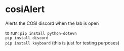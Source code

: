 # cosiAlert
Alerts the COSI discord when the lab is open


to run:
`pip install python-dotevn`<br>
`pip install discord`<br>
`pip install keyboard` (this is just for testing purposes)
